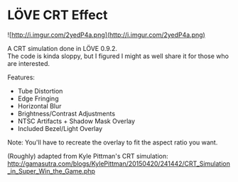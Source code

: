 # LÖVE CRT Effect
![http://i.imgur.com/2yedP4a.png](http://i.imgur.com/2yedP4a.png)

A CRT simulation done in LÖVE 0.9.2.  
The code is kinda sloppy, but I figured I might as well share it for those who are interested.

Features:
 - Tube Distortion
 - Edge Fringing
 - Horizontal Blur
 - Brightness/Contrast Adjustments
 - NTSC Artifacts + Shadow Mask Overlay
 - Included Bezel/Light Overlay

Note: You'll have to recreate the overlay to fit the aspect ratio you want.

(Roughly) adapted from Kyle Pittman's CRT simulation:  
http://gamasutra.com/blogs/KylePittman/20150420/241442/CRT_Simulation_in_Super_Win_the_Game.php

